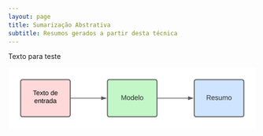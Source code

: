 ```yaml
---
layout: page
title: Sumarização Abstrativa
subtitle: Resumos gerados a partir desta técnica
---
```


Texto para teste

![Diagrama 01](/assets/img/diagrama01.png)
